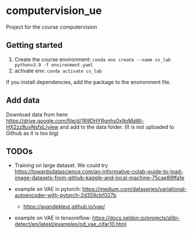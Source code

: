 # computervision_ue

Project for the course computervision

## Getting started

1. Create the course environment:
   `conda env create --name cv_lab python=3.9 -f environment.yaml`
1. activate env:
   `conda activate cv_lab`


If you install dependencies, add the package to the environment file.

## Add data

Download data from here: https://drive.google.com/file/d/1R9DHYRgnhs0x9oMaWi-HX2zz8uvNsfxL/view
and add to the data folder.
(It is not uploaded to Github as it is too big)

## TODOs

- Training on large dataset. We could try https://towardsdatascience.com/an-informative-colab-guide-to-load-image-datasets-from-github-kaggle-and-local-machine-75cae89ffa1e


- example on VAE in pytorch: https://medium.com/dataseries/variational-autoencoder-with-pytorch-2d359cbf027b
  - https://avandekleut.github.io/vae/

- example on VAE in tensoreflow: https://docs.seldon.io/projects/alibi-detect/en/latest/examples/od_vae_cifar10.html